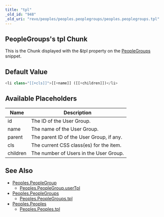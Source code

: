```yaml
---
title: "tpl"
_old_id: "948"
_old_uri: "revo/peoples/peoples.peoplegroups/peoples.peoplegroups.tpl"
---
```


## PeopleGroups's tpl Chunk

This is the Chunk displayed with the &tpl property on the [PeopleGroups](extras/peoples/peoples.peoplegroups "Peoples.PeopleGroups") snippet.

## Default Value

```php
<li class="[[+cls]]">[[+name]] ([[+children]])</li>
```

## Available Placeholders

| Name     | Description                              |
| -------- | ---------------------------------------- |
| id       | The ID of the User Group.                |
| name     | The name of the User Group.              |
| parent   | The parent ID of the User Group, if any. |
| cls      | The current CSS class(es) for the item.  |
| children | The number of Users in the User Group.   |

## See Also

-   [Peoples.PeopleGroup](extras/peoples/peoples.peoplegroup)
    -   [Peoples.PeopleGroup.userTpl](extras/peoples/peoples.peoplegroup/usertpl)
-   [Peoples.PeopleGroups](extras/peoples/peoples.peoplegroups)
    -   [Peoples.PeopleGroups.tpl](extras/peoples/peoples.peoplegroups/tpl)
-   [Peoples.Peoples](extras/peoples/peoples)
    -   [Peoples.Peoples.tpl](extras/peoples/peoples/tpl)
